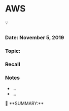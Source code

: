 # AWS

<aside>
💡

</aside>

## 

### Date: November 5, 2019

### Topic:

### Recall

### Notes

- ...
- ...

<aside>
📌 **SUMMARY:**

</aside>